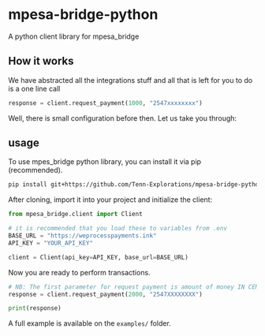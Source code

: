 # mpesa-bridge-python
A python client library for mpesa_bridge

## How it works
We have abstracted all the integrations stuff and all that is left for you to do is a one line call

```python
response = client.request_payment(1000, "2547xxxxxxxx")
```
Well, there is small configuration before then. Let us take you through:

## usage
To use mpes_bridge python library, you can install it via pip (recommended).
```bash
pip install git+https://github.com/Tenn-Explorations/mpesa-bridge-python
```

After cloning, import it into your project and initialize the client:
```python
from mpesa_bridge.client import Client

# it is recommended that you load these to variables from .env
BASE_URL = "https://weprocesspayments.ink"
API_KEY = "YOUR_API_KEY"

client = Client(api_key=API_KEY, base_url=BASE_URL)
```

Now you are ready to perform transactions.
```python
# NB: The first parameter for request payment is amount of money IN CENTS you want to charge.
response = client.request_payment(2000, "2547XXXXXXXX")

print(response)
```

A full example is available on the `examples/` folder.
